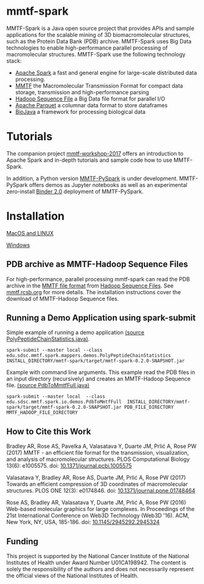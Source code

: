 # mmtf-spark
MMTF-Spark is a Java open source project that provides APIs and sample applications for the scalable mining of 3D biomacromolecular structures, such as the Protein Data Bank (PDB) archive. MMTF-Spark uses Big Data technologies to enable high-performance parallel processing of macromolecular structures. MMTF-Spark use the following technology stack:
* [Apache Spark](https://spark.apache.org/) a fast and general engine for large-scale distributed data processing.
* [MMTF](https://mmtf.rcsb.org/) the Macromolecular Transmission Format for compact data storage, transmission and high-performance parsing
* [Hadoop Sequence File](https://wiki.apache.org/hadoop/SequenceFile) a Big Data file format for parallel I/O
* [Apache Parquet](https://parquet.apache.org/) a columnar data format to store dataframes
* [BioJava](http://biojava.org/) a framework for processing biological data

# Tutorials
The companion project [mmtf-workshop-2017](https://github.com/sbl-sdsc/mmtf-workshop-2017) offers an introduction to Apache Spark and in-depth tutorials and sample code how to use MMTF-Spark.

In addition, a Python version [MMTF-PySpark](https://github.com/sbl-sdsc/mmtf-pyspark) is under development. MMTF-PySpark offers demos as Jupyter notebooks as well as an experimental zero-install [Binder 2.0](https://elifesciences.org/labs/8653a61d/introducing-binder-2-0-share-your-interactive-research-environment) deployment of MMTF-PySpark.

# Installation

[MacOS and LINUX](docs/MacOsInstallation.md)

[Windows](docs/WindowsInstallation.md)

## PDB archive as MMTF-Hadoop Sequence Files
For high-performance, parallel processing mmtf-spark can read the PDB archive in the [MMTF file format](https://doi.org/10.1371/journal.pcbi.1005575) from [Hadoop Sequence Files](https://wiki.apache.org/hadoop/SequenceFile). See [mmtf.rcsb.org](https://mmtf.rcsb.org/download.html) for more details. The installation instructions cover the download of MMTF-Hadoop Sequence files.

## Running a Demo Application using spark-submit

Simple example of running a demo application 
[(source PolyPeptideChainStatistics.java)](PolyPeptideChainStatistics.java).

```
spark-submit --master local --class edu.sdsc.mmtf.spark.mappers.demos.PolyPeptideChainStatistics  INSTALL_DIRECTORY/mmtf-spark/target/mmtf-spark-0.2.0-SNAPSHOT.jar
```

Example with command line arguments. This example read the PDB files
in an input directory (recursively) and creates an MMTF-Hadoop Sequence file.
[(source PdbToMmtfFull.java)](PdbToMmtfFull.java)

```
spark-submit --master local  --class edu.sdsc.mmtf.spark.io.demos.PdbToMmtfFull  INSTALL_DIRECTORY/mmtf-spark/target/mmtf-spark-0.2.0-SNAPSHOT.jar PDB_FILE_DIRECTORY MMTF_HADOOP_FILE_DIRECTORY
```


## How to Cite this Work

Bradley AR, Rose AS, Pavelka A, Valasatava Y, Duarte JM, Prlić A, Rose PW (2017) MMTF - an efficient file format for the transmission, visualization, and analysis of macromolecular structures. PLOS Computational Biology 13(6): e1005575. doi: [10.1371/journal.pcbi.1005575](https://doi.org/10.1371/journal.pcbi.1005575)

Valasatava Y, Bradley AR, Rose AS, Duarte JM, Prlić A, Rose PW (2017) Towards an efficient compression of 3D coordinates of macromolecular structures. PLOS ONE 12(3): e0174846. doi: [10.1371/journal.pone.01748464](https://doi.org/10.1371/journal.pone.0174846)

Rose AS, Bradley AR, Valasatava Y, Duarte JM, Prlić A, Rose PW (2016) Web-based molecular graphics for large complexes. In Proceedings of the 21st International Conference on Web3D Technology (Web3D '16). ACM, New York, NY, USA, 185-186. doi: [10.1145/2945292.2945324](https://doi.org/10.1145/2945292.2945324)

## Funding
This project is supported by the National Cancer Institute of the National Institutes of Health under Award Number U01CA198942. The content is solely the responsibility of the authors and does not necessarily represent the official views of the National Institutes of Health.
